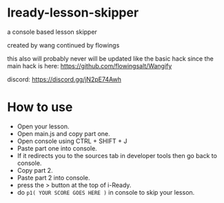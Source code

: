 # Iready-lesson-skipper
a console based lesson skipper

created by wang
continued by flowings

this also will probably never will be updated like the basic hack since the main hack is here:
https://github.com/flowingsalt/Wangify

discord:
https://discord.gg/jN2pE74Awh

# How to use
- Open your lesson. <br>
- Open main.js and copy part one. <br>
- Open console using CTRL + SHIFT + J <br>
- Paste part one into console. <br>
- If it redirects you to the sources tab in developer tools then go back to console. <br>
- Copy part 2. <br>
- Paste part 2 into console. <br>
- press the > button at the top of i-Ready. <br>
- do `p1( YOUR SCORE GOES HERE )` in console to skip your lesson. <br>
